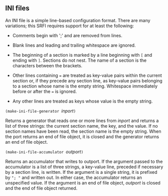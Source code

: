 ## INI files

An INI file is a simple line-based configuration format.  There are many variations;
this SRFI requires support for at least the following:

  *  Comments begin with ';' and are removed from lines.
     
  *  Blank lines and leading and trailing whitespace are ignored.
  
  *  The beginning of a section is marked by a line beginning with `[` and ending with `]`.
     Sections do not nest.  The name of a section is the characters between the brackets.
     
  *  Other lines containing `=` are treated as key-value pairs within the current section or, if
     they precede any section line, as key-value pairs belonging to a section
     whose name is the empty string.
     Whitespace immediately before or after the `=` is ignored.
     
  *  Any other lines are treated as keys whose value is the empty string.
  
`(make-ini-file-generator `*inport*`)`

Returns a generator that reads one or more lines from *inport* and returns a list of three strings:
the current section name, the key, and the value.  If no section names have been read, the
section name is the empty string.  When the port returns an end of file object, it is closed and
the generator returns an end of file object.

`(make-ini-file-accumulator `*outport*`)`

Returns an accumulator that writes to outport.  If the argument passed to the accumulator
is a list of three strings, a key-value line, preceded if necessary by a section line,
is written.  If the argument is a single string, it is prefixed by `"; "` and written out.
In either case, the accumulator returns an unspecified value.
If the argument is an end of file object, *outport* is closed and the end of file object returned.